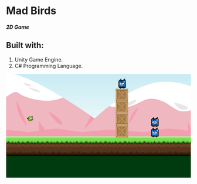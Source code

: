 # Mad Birds

***2D Game***

## Built with:

1. Unity Game Engine.
2. C# Programming Language.

![2D GAME](Assets/Game.png)
